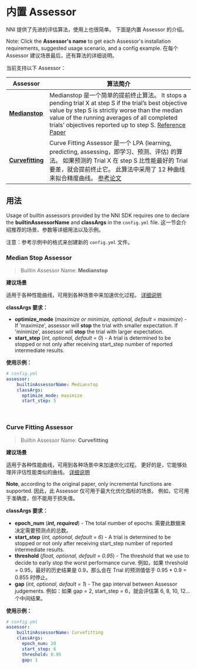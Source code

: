 # 内置 Assessor

NNI 提供了先进的评估算法，使用上也很简单。 下面是内置 Assessor 的介绍。

Note: Click the **Assessor's name** to get each Assessor's installation requirements, suggested usage scenario, and a config example. 在每个 Assessor 建议场景最后，还有算法的详细说明。

当前支持以下 Assessor：

| Assessor                          | 算法简介                                                                                                                                                                                                                                                                                                                                                |
| --------------------------------- | --------------------------------------------------------------------------------------------------------------------------------------------------------------------------------------------------------------------------------------------------------------------------------------------------------------------------------------------------- |
| [__Medianstop__](#MedianStop)     | Medianstop 是一个简单的提前终止算法。 It stops a pending trial X at step S if the trial’s best objective value by step S is strictly worse than the median value of the running averages of all completed trials’ objectives reported up to step S. [Reference Paper](https://static.googleusercontent.com/media/research.google.com/en//pubs/archive/46180.pdf) |
| [__Curvefitting__](#Curvefitting) | Curve Fitting Assessor 是一个 LPA (learning, predicting, assessing，即学习、预测、评估) 的算法。 如果预测的 Trial X 在 step S 比性能最好的 Trial 要差，就会提前终止它。 此算法中采用了 12 种曲线来拟合精度曲线。 [参考论文](http://aad.informatik.uni-freiburg.de/papers/15-IJCAI-Extrapolation_of_Learning_Curves.pdf)                                                                                           |

## 用法

Usage of builtin assessors provided by the NNI SDK requires one to declare the  **builtinAssessorName** and **classArgs** in the `config.yml` file. 这一节会介绍推荐的场景、参数等详细用法以及示例。

注意：参考示例中的格式来创建新的 `config.yml` 文件。

<a name="MedianStop"></a>

### Median Stop Assessor

> Builtin Assessor Name: **Medianstop**

**建议场景**

适用于各种性能曲线，可用到各种场景中来加速优化过程。 [详细说明](./MedianstopAssessor.md)

**classArgs 要求：**

* **optimize_mode** (*maximize or minimize, optional, default = maximize*) - If 'maximize', assessor will **stop** the trial with smaller expectation. If 'minimize', assessor will **stop** the trial with larger expectation.
* **start_step** (*int, optional, default = 0*) - A trial is determined to be stopped or not only after receiving start_step number of reported intermediate results.

**使用示例：**

```yaml
# config.yml
assessor:
    builtinAssessorName: Medianstop
    classArgs:
      optimize_mode: maximize
      start_step: 5
```

<br>

<a name="Curvefitting"></a>

### Curve Fitting Assessor

> Builtin Assessor Name: **Curvefitting**

**建议场景**

适用于各种性能曲线，可用到各种场景中来加速优化过程。 更好的是，它能够处理并评估性能类似的曲线。 [详细说明](./CurvefittingAssessor.md)

**Note**, according to the original paper, only incremental functions are supported. 因此，此 Assessor 仅可用于最大化优化指标的场景。 例如，它可用于准确度，但不能用于损失值。


**classArgs 要求：**

* **epoch_num** (***int, ***required******) - The total number of epochs. 需要此数据来决定需要预测点的总数。
* **start_step** (*int, optional, default = 6*) - A trial is determined to be stopped or not only after receiving start_step number of reported intermediate results.
* **threshold** (*float, optional, default = 0.95*) - The threshold that we use to decide to early stop the worst performance curve. 例如，如果 threshold = 0.95，最好的历史结果是 0.9，那么会在 Trial 的预测值低于 0.95 * 0.9 = 0.855 时停止。
* **gap** (*int, optional, default = 1*) - The gap interval between Assessor judgements. 例如：如果 gap = 2, start_step = 6，就会评估第 6, 8, 10, 12... 个中间结果。

**使用示例：**

```yaml
# config.yml
assessor:
    builtinAssessorName: Curvefitting
    classArgs:
      epoch_num: 20
      start_step: 6
      threshold: 0.95
      gap: 1
```
